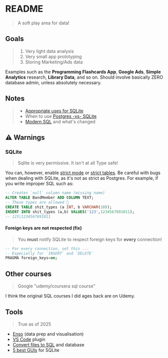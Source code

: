 # README

> A soft play area for data!

## Goals

> 1. Very light data analysis
> 2. Very small app prototyping
> 3. Storing Marketing/Ads data

Examples such as the **Programming Flashcards App**, **Google Ads**, **Simple Analytics** research, **Library Data**, and so on. Should involve basically ZERO database admin, unless absolutely necessary.


## Notes

> - [Appropriate uses for SQLite](https://www.sqlite.org/whentouse.html)
> - When to use [Postgres -vs- SQLite](https://www.boltic.io/blog/postgresql-vs-sqlite)
> - [Modern SQL](https://modern-sql.com/) and what's changed


## ⚠️ Warnings

### SQLite

> Sqlite is very permissive.
> It isn't at all Type safe!

You can, however, enable [strict mode](https://sqlite.org/src/wiki?name=StrictMode) or [strict tables](https://www.sqlite.org/stricttables.html). Be careful with bugs when dealing with SQLite, as it's not as strict as Postgres. For example, if you write improper SQL such as:

```sql
-- Creates `null` column name (missing name) 
ALTER TABLE BandMember ADD COLUMN TEXT;
-- These types are allowed 🤦
CREATE TABLE shit_types (a INT, b VARCHAR(10));
INSERT INTO shit_types (a,b) VALUES('123',1234567891011);
-- 123|1234567891011
```

#### Foreign keys are not respected (fix)

> You **must** notify SQLite to respect foreign keys for **every** connection!

```sql
-- For every connection, set this ...
-- Especially for `INSERT` and `DELETE`
PRAGMA foreign_keys=on;
```


## Other courses

> Google "udemy/coursera sql course"

I think the original SQL courses I did ages back are on Udemy.


## Tools

> True as of 2025

- [Enso](https://help.enso.org/) (data prep and visualisation)
- [VS Code](https://marketplace.visualstudio.com/items?itemName=alexcvzz.vscode-sqlite) plugin
- [Convert files to SQL](https://sqlizer.io/) and database
- [5 best GUIs](https://turso.tech/blog/5-best-free-sqlite-gui) for SQLite
